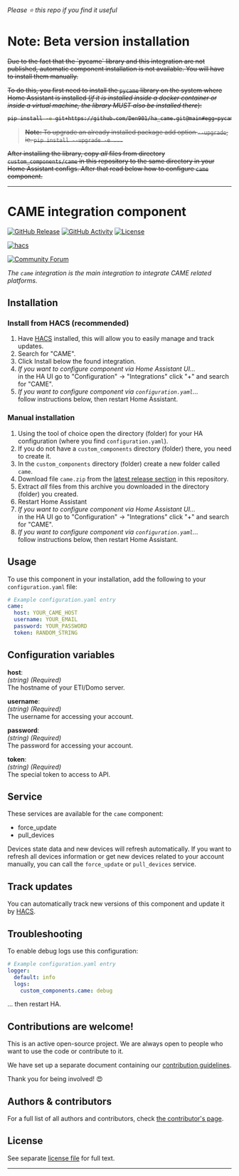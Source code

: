 *Please :star: this repo if you find it useful*

# Note: Beta version installation

<s>
Due to the fact that the `pycame` library and this integration are not published, automatic component installation is not available. You will have to install them manually.

To do this, you first need to install the `pycame` library on the system where Home Assistant is installed (_if it is installed inside a docker container or inside a virtual machine, the library MUST also be installed there_):

```bash
pip install -e git+https://github.com/Den901/ha_came.git@main#egg=pycame #or the place when you have the pycame library... :)
```



> **Note:** To upgrade an already installed package add option `--upgrade`, ie. `pip install --upgrade -e ...`

After installing the library, copy _all_ files from directory `custom_components/came` in this repository to the same directory in your Home Assistant configs.
After that read below how to configure `came` component.
</s>
***

# CAME integration component

[![GitHub Release][releases-shield]][releases]
[![GitHub Activity][commits-shield]][commits]
[![License][license-shield]][license]

[![hacs][hacs-shield]][hacs]

[![Community Forum][forum-shield]][forum]

_The `came` integration is the main integration to integrate CAME related platforms._



## Installation



### Install from HACS (recommended)

1. Have [HACS][hacs] installed, this will allow you to easily manage and track updates.
1. Search for "CAME".
1. Click Install below the found integration.
1. _If you want to configure component via Home Assistant UI..._\
    in the HA UI go to "Configuration" -> "Integrations" click "+" and search for "CAME".
1. _If you want to configure component via `configuration.yaml`..._\
    follow instructions below, then restart Home Assistant.
>

### Manual installation

1. Using the tool of choice open the directory (folder) for your HA configuration (where you find `configuration.yaml`).
1. If you do not have a `custom_components` directory (folder) there, you need to create it.
1. In the `custom_components` directory (folder) create a new folder called `came`.
1. Download file `came.zip` from the [latest release section][releases-latest] in this repository.
1. Extract _all_ files from this archive you downloaded in the directory (folder) you created.
1. Restart Home Assistant
1. _If you want to configure component via Home Assistant UI..._\
    in the HA UI go to "Configuration" -> "Integrations" click "+" and search for "CAME".
1. _If you want to configure component via `configuration.yaml`..._\
    follow instructions below, then restart Home Assistant.

## Usage

To use this component in your installation, add the following to your `configuration.yaml` file:

```yaml
# Example configuration.yaml entry
came:
  host: YOUR_CAME_HOST
  username: YOUR_EMAIL
  password: YOUR_PASSWORD
  token: RANDOM_STRING
```

## Configuration variables

**host**:\
  _(string) (Required)_\
  The hostname of your ETI/Domo server.

**username**:\
  _(string) (Required)_\
  The username for accessing your account.

**password**:\
  _(string) (Required)_\
  The password for accessing your account.

**token**:\
  _(string) (Required)_\
  The special token to access to API.

## Service

These services are available for the `came` component:

- force_update
- pull_devices

Devices state data and new devices will refresh automatically. If you want to refresh all devices information or get new devices related to your account manually, you can call the `force_update` or `pull_devices` service.

## Track updates

You can automatically track new versions of this component and update it by [HACS][hacs].

## Troubleshooting

To enable debug logs use this configuration:
```yaml
# Example configuration.yaml entry
logger:
  default: info
  logs:
    custom_components.came: debug
```
... then restart HA.

## Contributions are welcome!

This is an active open-source project. We are always open to people who want to
use the code or contribute to it.

We have set up a separate document containing our
[contribution guidelines](CONTRIBUTING.md).

Thank you for being involved! :heart_eyes:

## Authors & contributors

For a full list of all authors and contributors, check [the contributor's page][contributors].

## License

See separate [license file](LICENSE.md) for full text.

***

[component]: https://github.com/lrzdeveloper/ha-came
[commits-shield]: https://img.shields.io/github/commit-activity/y/lrzdeveloper/ha-came.svg?style=popout
[commits]: https://github.com/lrzdeveloper/ha-came/commits/master
[hacs-shield]: https://img.shields.io/badge/HACS-Custom-orange.svg?style=popout
[hacs]: https://hacs.xyz
[exampleimg]: example.png
[forum-shield]: https://img.shields.io/badge/community-forum-brightgreen.svg?style=popout
[forum]: https://community.home-assistant.io/
[license]: https://github.com/lrzdeveloper/ha-came/blob/main/LICENSE.md
[license-shield]: https://img.shields.io/badge/license-Creative_Commons_BY--NC--SA_License-lightgray.svg?style=popout
[releases-shield]: https://img.shields.io/github/release/lrzdeveloper/ha-came.svg?style=popout
[releases]: https://github.com/lrzdeveloper/ha-came/releases
[releases-latest]: https://github.com/lrzdeveloper/ha-came/releases/latest
[report_bug]: https://github.com/lrzdeveloper/ha-came/issues/new?template=bug_report.md
[suggest_idea]: https://github.com/lrzdeveloper/ha-came/issues/new?template=feature_request.md
[contributors]: https://github.com/lrzdeveloper/ha-came/graphs/contributors
